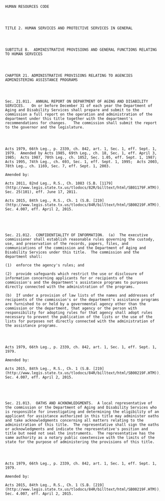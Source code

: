﻿
    
    
    	
    					
    
    
    HUMAN RESOURCES CODE
    
      
    
    
    TITLE 2. HUMAN SERVICES AND PROTECTIVE SERVICES IN GENERAL
    
      
    
    
    SUBTITLE B.  ADMINISTRATIVE PROVISIONS AND GENERAL FUNCTIONS RELATING TO HUMAN SERVICES
    
      
    
    
    CHAPTER 21. ADMINISTRATIVE PROVISIONS RELATING TO AGENCIES ADMINISTERING ASSISTANCE PROGRAMS
    
      
    
    
    Sec. 21.011.  ANNUAL REPORT ON DEPARTMENT OF AGING AND DISABILITY SERVICES.   On or before December 31 of each year the Department of Aging and Disability Services shall prepare and submit to the commission a full report on the operation and administration of the department under this title together with the department's recommendations for changes.   The commission shall submit the report to the governor and the legislature.
    
    
    
    
    Acts 1979, 66th Leg., p. 2339, ch. 842, art. 1, Sec. 1, eff. Sept. 1, 1979.  Amended by Acts 1985, 69th Leg., ch. 18, Sec. 1, eff. April 3, 1985;  Acts 1987, 70th Leg., ch. 1052, Sec. 1.05, eff. Sept. 1, 1987;  Acts 1995, 74th Leg., ch. 693, Sec. 1, eff. Sept. 1, 1995;  Acts 2003, 78th Leg., ch. 1169, Sec. 7, eff. Sept. 1, 2003.
    
    Amended by: 
    
    Acts 2011, 82nd Leg., R.S., Ch. 1083 (S.B. [1179](http://www.legis.state.tx.us/tlodocs/82R/billtext/html/SB01179F.HTM)), Sec. 25(101), eff. June 17, 2011.
    
    Acts 2015, 84th Leg., R.S., Ch. 1 (S.B. [219](http://www.legis.state.tx.us/tlodocs/84R/billtext/html/SB00219F.HTM)), Sec. 4.007, eff. April 2, 2015.
    
    
    
    
    
    Sec. 21.012.  CONFIDENTIALITY OF INFORMATION.  (a)  The executive commissioner shall establish reasonable rules governing the custody, use, and preservation of the records, papers, files, and communications of the commission and the Department of Aging and Disability Services under this title.  The commission and the department shall:
    
    (1)  enforce the agency's rules; and
    
    (2)  provide safeguards which restrict the use or disclosure of information concerning applicants for or recipients of the commission's and the department's assistance programs to purposes directly connected with the administration of the programs.
    
    (b)  If under a provision of law lists of the names and addresses of recipients of the commission's or the department's assistance programs are furnished to or held by a governmental agency other than the commission or the department, that agency or the person with responsibility for adopting rules for that agency shall adopt rules necessary to prevent the publication of the lists or the use of the lists for purposes not directly connected with the administration of the assistance programs.
    
    
    
    
    Acts 1979, 66th Leg., p. 2339, ch. 842, art. 1, Sec. 1, eff. Sept. 1, 1979.
    
    Amended by: 
    
    Acts 2015, 84th Leg., R.S., Ch. 1 (S.B. [219](http://www.legis.state.tx.us/tlodocs/84R/billtext/html/SB00219F.HTM)), Sec. 4.007, eff. April 2, 2015.
    
    
    
    
    
    Sec. 21.013.  OATHS AND ACKNOWLEDGMENTS.  A local representative of the commission or the Department of Aging and Disability Services who is responsible for investigating and determining the eligibility of an applicant for assistance authorized in this title may administer oaths and take acknowledgments concerning all matters relating to the administration of this title.  The representative shall sign the oaths or acknowledgments and indicate the representative's position and title but need not seal the instruments.  The representative has the same authority as a notary public coextensive with the limits of the state for the purpose of administering the provisions of this title.
    
    
    
    
    Acts 1979, 66th Leg., p. 2339, ch. 842, art. 1, Sec. 1, eff. Sept. 1, 1979.
    
    Amended by: 
    
    Acts 2015, 84th Leg., R.S., Ch. 1 (S.B. [219](http://www.legis.state.tx.us/tlodocs/84R/billtext/html/SB00219F.HTM)), Sec. 4.007, eff. April 2, 2015.
    
    
    
    
    				
